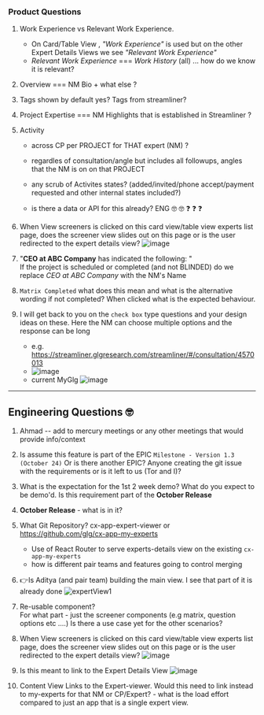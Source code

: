 ### Product Questions

1.  Work Experience  vs Relevant Work Experience.
      -  On Card/Table View , _"Work Experience"_ is used but on the other Expert Details Views we see _"Relevant Work Experience"_
      -  *Relevant Work Experience*  ===  *Work History* (all) ... how do we know it is relevant?
2.  Overview  ===  NM Bio + what else ?
3.  Tags shown by default yes?  Tags from streamliner?
4.  Project Expertise  ===  NM Highlights that is established in Streamliner ?
5.  Activity
      -  across CP per PROJECT for THAT expert (NM)  ?
      -  regardles of consultation/angle but includes all followups, angles that the NM is on on that PROJECT
      -  any scrub of Activites states? (added/invited/phone accept/payment requested and other internal states included?)

      -  is there a data or API for this already? ENG 🤓 🤓 ❓ ❓ ❓

6.  When View screeners is clicked on this card view/table view experts list page,  does the screener view slides out on this page or is the user redirected to the
   expert details view?  ![image](https://github.com/user-attachments/assets/7c139800-8e87-4b63-bd3e-160dafdb8841)

7.  "**CEO at ABC Company** has indicated the following:  "  
     If the project is scheduled or completed (and not BLINDED) do we replace _CEO at ABC Company_  with the NM's Name

8.  `Matrix Completed` what does this mean and what is the alternative wording if not completed?   When clicked what is the expected behaviour.


9.  I will get back to you on the `check box` type questions and your design ideas on these. Here the NM can choose multiple options and the response can be long  
    -  e.g. https://streamliner.glgresearch.com/streamliner/#/consultation/4570013
    -  ![image](https://github.com/user-attachments/assets/de58d94d-19f3-49fd-b04c-20aeb7679611)
    -  current MyGlg  ![image](https://github.com/user-attachments/assets/377166d3-e5bb-4ba7-813c-da87b131b770)



-----


## Engineering Questions  🤓

1.  Ahmad -- add to mercury meetings or any other meetings that would provide info/context

2. Is assume this feature is part of the EPIC `Milestone - Version 1.3 (October 24)`
Or is there another EPIC?  Anyone creating the git issue with the requirements or is it left to us (Tor and I)?

3.  What is the expectation for the 1st 2 week demo?  What do you expect to be demo'd.  Is this requirement part of the **October Release**

4.   **October Release** - what is in it?

5.  What Git Repository?  cx-app-expert-viewer  or
                    https://github.com/glg/cx-app-my-experts
    -  Use of React Router to serve experts-details view on the existing `cx-app-my-experts`
    - how is different pair teams and features going to control merging

6.  👉Is Aditya (and pair team) building the main view.  I see that part of it is already done ![expertView1](https://github.com/user-attachments/assets/98200e40-0571-40ca-b156-f7eedb6565c8)

7.  Re-usable component?  
    For what part - just the screener components (e.g  matrix,  question options etc ....)  Is there a use case yet for the other scenarios?

8.  When View screeners is clicked on this card view/table view experts list page,  does the screener view slides out on this page or is the user redirected to the
   expert details view?  ![image](https://github.com/user-attachments/assets/7c139800-8e87-4b63-bd3e-160dafdb8841)

9.  Is this meant to link to the Expert Details View  ![image](https://github.com/user-attachments/assets/99ff7199-5733-4344-bc6c-17eb1aa55df1)


10.  Content View Links to the Expert-viewer.   Would this need to link instead to my-experts for that NM or CP/Expert?
    - what is the load effort compared to just an app that is a single expert view.

